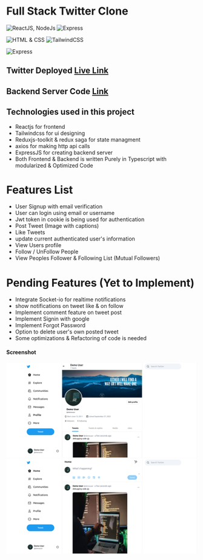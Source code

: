 # Full Stack Twitter Clone

![ReactJS, NodeJs](https://img.shields.io/badge/ReactJS-NodeJS-green)
![Express](https://img.shields.io/badge/Express--JS-Javascript-red)

![HTML & CSS](https://img.shields.io/badge/Twitter-CLONE-orange)
![TailwindCSS](https://img.shields.io/badge/TAILWINDCSS--green)

![Express](https://img.shields.io/badge/@reduxjs/toolkit-gray)

## Twitter Deployed [Live Link](https://twitterr-clone.netlify.app/)

## Backend Server Code [Link](https://github.com/Kaushald4/twitter-clone-backend)

## Technologies used in this project

-   Reactjs for frontend
-   Tailwindcss for ui designing
-   Reduxjs-toolkit & redux saga for state managment
-   axios for making http api calls
-   ExpressJS for creating backend server
-   Both Frontend & Backend is written Purely in Typescript with modularized & Optimized Code

# Features List

-   User Signup with email verification
-   User can login using email or username
-   Jwt token in cookie is being used for authentication
-   Post Tweet (Image with captions)
-   Like Tweets
-   update current authenticated user's information
-   View Users profile
-   Follow / UnFollow People
-   View Peoples Follower & Following List (Mutual Followers)

# Pending Features (Yet to Implement)

-   Integrate Socket-io for realtime notifications
-   show notifications on tweet like & on follow
-   Implement comment feature on tweet post
-   Implement Signin with google
-   Implement Forgot Password
-   Option to delete user's own posted tweet
-   Some optimizations & Refactoring of code is needed

#### Screenshot

![Desktop](./screenshots/1.png)
![Desktop](./screenshots/2.png)
